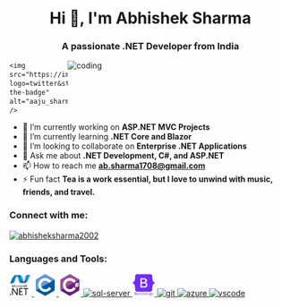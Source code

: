 <h1 align="center">Hi 👋, I'm Abhishek Sharma</h1>
<h3 align="center">A passionate .NET Developer from India</h3>

<img src="https://cdn.dribbble.com/users/1162077/screenshots/3848914/programmer.gif" alt="coding" width="400" align="right"/>


<p align="left"> 

    <img src="https://img.shields.io/twitter/follow/aaju_sharmaa?logo=twitter&style=for-the-badge" alt="aaju_sharmaa" />
  </a> 
</p>

- 🔭 I’m currently working on **ASP.NET MVC Projects**
- 🌱 I’m currently learning **.NET Core and Blazor**
- 👯 I’m looking to collaborate on **Enterprise .NET Applications**
- 💬 Ask me about **.NET Development, C#, and ASP.NET**
- 📫 How to reach me **ab.sharma1708@gmail.com**
- ⚡ Fun fact **Tea is a work essential, but I love to unwind with music, friends, and travel.**

<h3 align="left">Connect with me:</h3>
<p align="left">
  <a href="[https://linkedin.com/in/abhisheksharma2002](https://www.linkedin.com/in/abhishek-sharma-53193a23a/)" target="blank">
    <img align="center" src="https://raw.githubusercontent.com/rahuldkjain/github-profile-readme-generator/master/src/images/icons/Social/linked-in-alt.svg" alt="abhisheksharma2002" height="30" width="40" />
  </a>
</p>

<h3 align="left">Languages and Tools:</h3>
<p align="left"> 
  <a href="https://dotnet.microsoft.com/" target="_blank" rel="noreferrer"> 
    <img src="https://raw.githubusercontent.com/devicons/devicon/master/icons/dot-net/dot-net-original-wordmark.svg" alt="dotnet" width="40" height="40"/> 
  </a> 
  <a href="https://www.cprogramming.com/" target="_blank" rel="noreferrer"> 
    <img src="https://raw.githubusercontent.com/devicons/devicon/master/icons/c/c-original.svg" alt="c" width="40" height="40"/> 
  </a> 
  <a href="https://www.w3schools.com/cs/" target="_blank" rel="noreferrer"> 
    <img src="https://raw.githubusercontent.com/devicons/devicon/master/icons/csharp/csharp-original.svg" alt="csharp" width="40" height="40"/> 
  </a> 
  <a href="https://www.microsoft.com/en-us/sql-server/sql-server-2019" target="_blank" rel="noreferrer"> 
    <img src="https://www.svgrepo.com/show/303229/microsoft-sql-server-logo.svg" alt="sql-server" width="40" height="40"/> 
  </a> 
  <a href="https://getbootstrap.com" target="_blank" rel="noreferrer"> 
    <img src="https://raw.githubusercontent.com/devicons/devicon/master/icons/bootstrap/bootstrap-plain-wordmark.svg" alt="bootstrap" width="40" height="40"/> 
  </a> 
  <a href="https://git-scm.com/" target="_blank" rel="noreferrer"> 
    <img src="https://www.vectorlogo.zone/logos/git-scm/git-scm-icon.svg" alt="git" width="40" height="40"/> 
  </a> 
  <a href="https://azure.microsoft.com/en-us/" target="_blank" rel="noreferrer"> 
    <img src="https://www.vectorlogo.zone/logos/microsoft_azure/microsoft_azure-icon.svg" alt="azure" width="40" height="40"/> 
  </a> 
  <a href="https://visualstudio.microsoft.com/" target="_blank" rel="noreferrer"> 
    <img src="https://www.vectorlogo.zone/logos/visualstudio_code/visualstudio_code-icon.svg" alt="vscode" width="40" height="40"/> 
  </a> 
</p>


